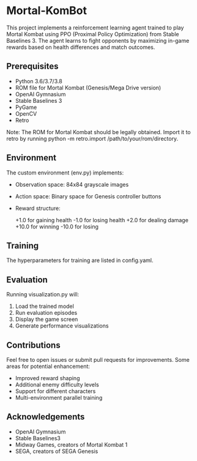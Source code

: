 # Mortal-KomBot
This project implements a reinforcement learning agent trained to play Mortal Kombat using PPO (Proximal Policy Optimization) from Stable Baselines 3. The agent learns to fight opponents by maximizing in-game rewards based on health differences and match outcomes.

## Prerequisites

- Python 3.6/3.7/3.8
- ROM file for Mortal Kombat (Genesis/Mega Drive version)
- OpenAI Gymnasium
- Stable Baselines 3
- PyGame
- OpenCV
- Retro

Note: The ROM for Mortal Kombat should be legally obtained. Import it to retro by running python -m retro.import /path/to/your/rom/directory.

## Environment 
The custom environment (env.py) implements:

- Observation space: 84x84 grayscale images
- Action space: Binary space for Genesis controller buttons
- Reward structure:

  +1.0 for gaining health
  -1.0 for losing health
  +2.0 for dealing damage
  +10.0 for winning
  -10.0 for losing

## Training

The hyperparameters for training are listed in config.yaml.

## Evaluation

Running visualization.py will:

1. Load the trained model
2. Run evaluation episodes
3. Display the game screen
4. Generate performance visualizations

## Contributions

Feel free to open issues or submit pull requests for improvements. Some areas for potential enhancement:

- Improved reward shaping
- Additional enemy difficulty levels
- Support for different characters
- Multi-environment parallel training

## Acknowledgements

- OpenAI Gymnasium
- Stable Baselines3
- Midway Games, creators of Mortal Kombat 1
- SEGA, creators of SEGA Genesis

